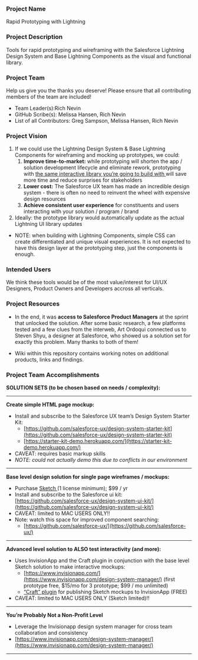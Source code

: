 ### Project Name
Rapid Prototyping with Lightning

### Project Description
Tools for rapid prototyping and wireframing with the Salesforce Lightning Design System and Base Lightning Components as the visual and functional library.

### Project Team
Help us give you the thanks you deserve! Please ensure that all contributing members of the team are included!
* Team Leader(s):Rich Nevin
* GitHub Scribe(s): Melissa Hansen, Rich Nevin
* List of all Contributors: Greg Sampson, Melissa Hansen, Rich Nevin

### Project Vision
1. If we could use the Lightning Design System & Base Lightning Components for wireframing and mocking up prototypes, we could:
    1. **Improve time-to-market:** while prototyping will shorten the app / solution development lifecycle and eliminate rework, prototyping with <span style="text-decoration:underline;">the same interactive library you’re going to build with </span>will save more time and reduce surprises for stakeholders
    2. **Lower cost:** The Salesforce UX team has made an incredible design system - there is often no need to reinvent the wheel with expensive design resources
    3. **Achieve consistent user experience** for constituents and users interacting with your solution / program / brand
2. Ideally: the prototype library would automatically update as the actual Lightning UI library updates
*   NOTE: when building with Lightning Components, simple CSS can create differentiated and unique visual experiences. It is not expected to have this design layer at the prototyping step, just the components is enough.

### Intended Users
We think these tools would be of the most value/interest for UI/UX Designers, Product Owners and Developers accross all verticals.

### Project Resources
*   In the end, it was **access to Salesforce Product Managers** at the sprint that unlocked the solution. After some basic research, a few platforms tested and a few clues from the interweb, Art Ordoqui connected us to Steven Shyu, a designer at Salesforce, who showed us a solution set for exactly this problem. Many thanks to both of them!

*   Wiki within this repository contains working notes on additional products, links and findings.



### Project Team Accomplishments
**SOLUTION SETS (to be chosen based on needs / complexity):**

***

**Create simple HTML page mockup:**

*   Install and subscribe to the Salesforce UX team’s Design System Starter Kit: 
    *   [https://github.com/salesforce-ux/design-system-starter-kit](https://github.com/salesforce-ux/design-system-starter-kit)
    *   [https://starter-kit-demo.herokuapp.com/](https://starter-kit-demo.herokuapp.com/)
*   CAVEAT: requires basic markup skills
*   _NOTE: could not actually demo this due to conflicts in our environment_

***

**Base level design solution for single page wireframes / mockups:**

*   Purchase [Sketch ](https://www.sketch.com/)(1 license minimum); $99 / yr
*   Install and subscribe to the Salesforce ui kit: [https://github.com/salesforce-ux/design-system-ui-kit/](https://github.com/salesforce-ux/design-system-ui-kit/)
*   CAVEAT: limited to MAC USERS ONLY!!
*   Note: watch this space for improved component searching:
    *   [https://github.com/salesforce-ux/](https://github.com/salesforce-ux/) 

***

**Advanced level solution to ALSO test interactivity (and more):**

*   Uses InvisionApp and the Craft plugin in conjunction with the base level Sketch solution to make interactive mockups:
    *   [https://www.invisionapp.com/](https://www.invisionapp.com/design-system-manager/) (first prototype free, $15/mo for 3 prototype; $99 / mo unlimited) 
    *   [“Craft” plugin](https://www.invisionapp.com/craft) for publishing Sketch mockups to InvisionApp (FREE)
*   CAVEAT: limited to MAC USERS ONLY (Sketch limited)!!

***

**You’re Probably Not a Non-Profit Level**

*   Leverage the Invisionapp design system manager for cross team collaboration and consistency
*   [https://www.invisionapp.com/design-system-manager/](https://www.invisionapp.com/design-system-manager/) 

***
